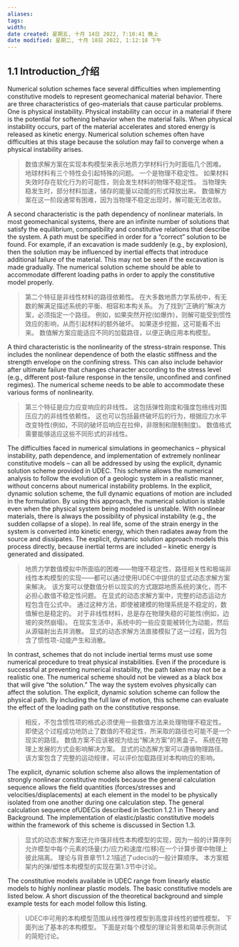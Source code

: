 ```yaml
---
aliases: 
tags: 
width:
date created: 星期五, 十月 14日 2022, 7:10:41 晚上
date modified: 星期二, 十月 18日 2022, 1:12:18 下午
---
```

## 1.1 Introduction_介绍
Numerical solution schemes face several difficulties when implementing constitutive models to represent geomechanical material behavior. There are three characteristics of geo-materials that cause particular problems. One is physical instability. Physical instability can occur in a material if there is the potential for softening behavior when the material fails. When physical instability occurs, part of the material accelerates and stored energy is released as kinetic energy. Numerical solution schemes often have difficulties at this stage because the solution may fail to converge when a physical instability arises.
>数值求解方案在实现本构模型来表示地质力学材料行为时面临几个困难。
地球材料有三个特性会引起特殊的问题。
一个是物理不稳定性。
如果材料失效时存在软化行为的可能性，则会发生材料的物理不稳定性。
当物理失稳发生时，部分材料加速，储存的能量以动能的形式释放出来。
数值解方案在这一阶段通常有困难，因为当物理不稳定出现时，解可能无法收敛。

A second characteristic is the path dependency of nonlinear materials. In most geomechanical systems, there are an infinite number of solutions that satisfy the equilibrium, compatibility and constitutive relations that describe the system. A path must be specified in order for a “correct” solution to be found. For example, if an excavation is made suddenly (e.g., by explosion), then the solution may be influenced by inertial effects that introduce additional failure of the material. This may not be seen if the excavation is made gradually. The numerical solution scheme should be able to accommodate different loading paths in order to apply the constitutive model properly.
>第二个特征是非线性材料的路径依赖性。
在大多数地质力学系统中，有无数的解满足描述系统的平衡、相容和本构关系。
为了找到“正确的”解决方案，必须指定一个路径。
例如，如果突然开挖(如爆炸)，则解可能受到惯性效应的影响，从而引起材料的额外破坏。
如果逐步挖掘，这可能看不出来。
数值解方案应能适应不同的加载路径，以便正确应用本构模型。

A third characteristic is the nonlinearity of the stress-strain response. This includes the nonlinear dependence of both the elastic stiffness and the strength envelope on the confining stress. This can also include behavior after ultimate failure that changes character according to the stress level (e.g., different post-failure response in the tensile, unconfined and confined regimes). The numerical scheme needs to be able to accommodate these various forms of nonlinearity.
>第三个特征是应力应变响应的非线性。
这包括弹性刚度和强度包络线对围压应力的非线性依赖性。
这也可以包括最终破坏后的行为，根据应力水平改变特性(例如，不同的破坏后响应在拉伸，非限制和限制制度)。
数值格式需要能够适应这些不同形式的非线性。

The difficulties faced in numerical simulations in geomechanics – physical instability, path dependence, and implementation of extremely nonlinear constitutive models – can all be addressed by using the explicit, dynamic solution scheme provided in UDEC. This scheme allows the numerical analysis to follow the evolution of a geologic system in a realistic manner, without concerns about numerical instability problems. In the explicit, dynamic solution scheme, the full dynamic equations of motion are included in the formulation. By using this approach, the numerical solution is stable even when the physical system being modeled is unstable. With nonlinear materials, there is always the possibility of physical instability (e.g., the sudden collapse of a slope). In real life, some of the strain energy in the system is converted into kinetic energy, which then radiates away from the source and dissipates. The explicit, dynamic solution approach models this process directly, because inertial terms are included – kinetic energy is generated and dissipated.
>地质力学数值模拟中所面临的困难——物理不稳定性、路径相关性和极端非线性本构模型的实现——都可以通过使用UDEC中提供的显式动态求解方案来解决。
该方案可以使数值分析以现实的方式跟踪地质系统的演化，而不必担心数值不稳定性问题。
在显式的动态求解方案中，完整的动态运动方程包含在公式中。
通过这种方法，即使被建模的物理系统是不稳定的，数值解也是稳定的。
对于非线性材料，总是存在物理失稳的可能性(例如，边坡的突然崩塌)。
在现实生活中，系统中的一些应变能被转化为动能，然后从源辐射出去并消散。
显式的动态求解方法直接模拟了这一过程，因为包含了惯性项-动能产生和消散。

In contrast, schemes that do not include inertial terms must use some numerical procedure to treat physical instabilities. Even if the procedure is successful at preventing numerical instability, the path taken may not be a realistic one. The numerical scheme should not be viewed as a black box that will give “the solution.” The way the system evolves physically can affect the solution.
The explicit, dynamic solution scheme can follow the physical path. By including the full law of motion, this scheme can evaluate the effect of the loading path on the constitutive response.
>相反，不包含惯性项的格式必须使用一些数值方法来处理物理不稳定性。
即使这个过程成功地防止了数值的不稳定性，所采取的路径也可能不是一个现实的路径。
数值方案不应该被视为给出“解决方案”的黑盒子。
系统在物理上发展的方式会影响解决方案。
显式的动态解方案可以遵循物理路径。
该方案包含了完整的运动规律，可以评价加载路径对本构响应的影响。

The explicit, dynamic solution scheme also allows the implementation of strongly nonlinear constitutive models because the general calculation sequence allows the field quantities (forces/stresses and velocities/displacements) at each element in the model to be physically isolated from one another during one calculation step. The general calculation sequence ofUDECis described in Section 1.2.1 in Theory and Background. The implementation of elastic/plastic constitutive models within the framework of this scheme is discussed in Section 1.3.
>显式的动态求解方案还允许强非线性本构模型的实现，因为一般的计算序列允许模型中每个元素的场量(力/应力和速度/位移)在一个计算步骤中物理上彼此隔离。
理论与背景章节1.2.1描述了udecis的一般计算顺序。
本方案框架内的弹/塑性本构模型的实现在第1.3节中讨论。

The constitutive models available in UDEC range from linearly elastic models to highly nonlinear plastic models. The basic constitutive models are listed below. A short discussion of the theoretical
background and simple example tests for each model follow this listing.
>UDEC中可用的本构模型范围从线性弹性模型到高度非线性的塑性模型。
下面列出了基本的本构模型。
下面是对每个模型的理论背景和简单示例测试的简短讨论。

